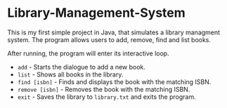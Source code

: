 ﻿# Library-Management-System

This is my first simple project in Java, that simulates a library managment system. The program allows users to add, remove, find and list books.

After running, the program will enter its interactive loop.

* `add` - Starts the dialogue to add a new book.
* `list` - Shows all books in the library.
* `find [isbn]` - Finds and displays the book with the matching ISBN.
* `remove [isbn]` - Removes the book with the matching ISBN.
* `exit` - Saves the library to `library.txt` and exits the program.
